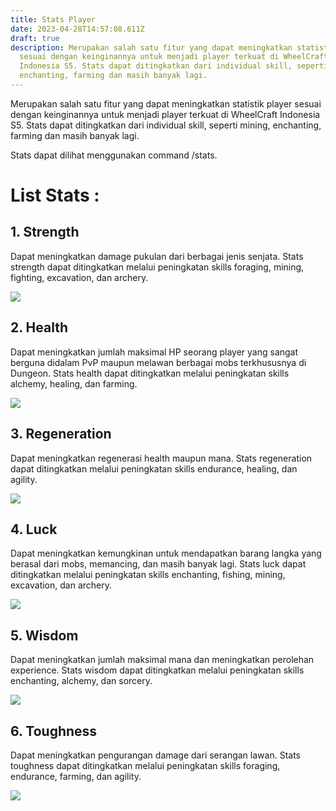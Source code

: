 ```yaml
---
title: Stats Player
date: 2023-04-28T14:57:08.611Z
draft: true
description: Merupakan salah satu fitur yang dapat meningkatkan statistik player
  sesuai dengan keinginannya untuk menjadi player terkuat di WheelCraft
  Indonesia S5. Stats dapat ditingkatkan dari individual skill, seperti mining,
  enchanting, farming dan masih banyak lagi.
---
```

Merupakan salah satu fitur yang dapat meningkatkan statistik player sesuai dengan keinginannya untuk menjadi player terkuat di WheelCraft Indonesia S5. Stats dapat ditingkatkan dari individual skill, seperti mining, enchanting, farming dan masih banyak lagi.

Stats dapat dilihat menggunakan command /stats.

# **List Stats :**

## 1. Strength

Dapat meningkatkan damage pukulan dari berbagai jenis senjata. Stats strength dapat ditingkatkan melalui peningkatan skills foraging, mining, fighting, excavation, dan archery.

![](/img/uploads/strength.png)

## 2. Health

Dapat meningkatkan jumlah maksimal HP seorang player yang sangat berguna didalam PvP maupun melawan berbagai mobs terkhususnya di Dungeon. Stats health dapat ditingkatkan melalui peningkatan skills alchemy, healing, dan farming.

![](/img/uploads/health.png)

## 3. Regeneration

Dapat meningkatkan regenerasi health maupun mana. Stats regeneration dapat ditingkatkan melalui peningkatan skills endurance, healing, dan agility.

![](/img/uploads/regen.png)

## 4. Luck

Dapat meningkatkan kemungkinan untuk mendapatkan barang langka yang berasal dari mobs, memancing, dan masih banyak lagi. Stats luck dapat ditingkatkan melalui peningkatan skills enchanting, fishing, mining, excavation, dan archery.

![](/img/uploads/luck.png)

## 5. Wisdom

Dapat meningkatkan jumlah maksimal mana dan meningkatkan perolehan experience. Stats wisdom dapat ditingkatkan melalui peningkatan skills enchanting, alchemy, dan sorcery.

![](/img/uploads/wisdom.png)

## 6. Toughness

Dapat meningkatkan pengurangan damage dari serangan lawan. Stats toughness dapat ditingkatkan melalui peningkatan skills foraging, endurance, farming, dan agility.

![](/img/uploads/toughness.png)